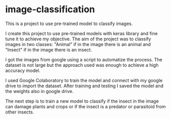 # image-classification
This is a project to use pre-trained model to classify images.


I create this project to use pre-trained models with keras library and fine tune it to achieve my objective. The aim of the project was to classify images in two classes: "Animal" if in the image there is an animal and "Insect" if in the image there is an insect.

I got the images from google using a script to automatize the process. The dataset is not large but the approach used was enough to achieve a high accuracy model.

I used Google Colaboratory to train the model and connect with my google drive to import the dataset. After training and testing I saved the model and the weights also in google drive.


The next step is to train a new model to classify if the insect in the image can damage plants and crops or if the insect is a predator or parasitoid from other insects.
